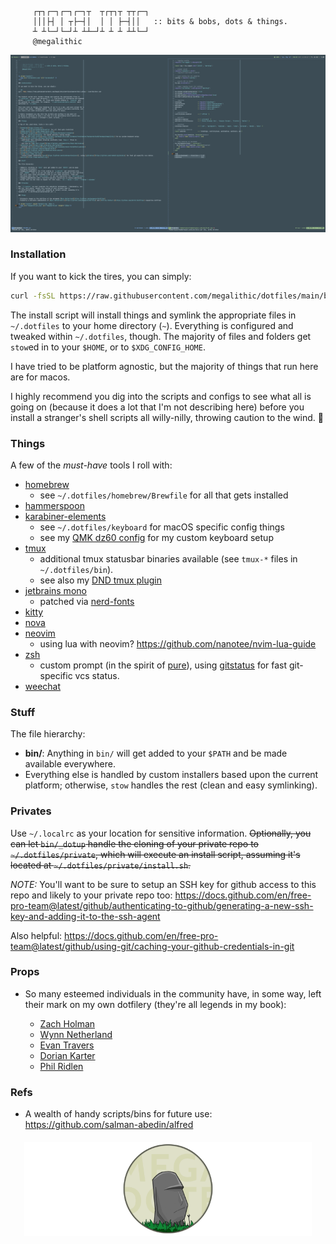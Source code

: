 ```

     ┌┬┐┌─┐┌─┐┌─┐┬  ┬┌┬┐┬ ┬┬┌─┐
     │││├┤ │ ┬├─┤│  │ │ ├─┤││   :: bits & bobs, dots & things.
     ┴ ┴└─┘└─┘┴ ┴┴─┘┴ ┴ ┴ ┴┴└─┘
     @megalithic

```

<p align="center">
  <img src="screenshot.png" alt="screenshot" />
</p>

### Installation

If you want to kick the tires, you can simply:

```sh
curl -fsSL https://raw.githubusercontent.com/megalithic/dotfiles/main/bin/_dotup | /usr/bin/env zsh
```

The install script will install things and symlink the appropriate files in
`~/.dotfiles` to your home directory (`~`). Everything is configured and tweaked
within `~/.dotfiles`, though. The majority of files and folders get `stow`ed in
to your `$HOME`, or to `$XDG_CONFIG_HOME`.

I have tried to be platform agnostic, but the majority of things that run here
are for macos.

I highly recommend you dig into the scripts and configs to see what all
is going on (because it does a lot that I'm not describing here) before you
install a stranger's shell scripts all willy-nilly, throwing caution to the
wind. 🤣

### Things

A few of the _must-have_ tools I roll with:

- [homebrew](https://brew.sh/)
  - see `~/.dotfiles/homebrew/Brewfile` for all that gets installed
- [hammerspoon](https://github.com/megalithic/dotfiles/tree/master/hammerspoon)
- [karabiner-elements](https://github.com/tekezo/Karabiner-Elements)
  - see `~/.dotfiles/keyboard` for macOS specific config things
  - see my [QMK dz60 config](https://github.com/megalithic/qmk_firmware/tree/master/keyboards/dz60/keymaps/megalithic) for my custom keyboard setup
- [tmux](https://github.com/tmux/tmux/wiki)
  - additional tmux statusbar binaries available (see `tmux-*` files in
    `~/.dotfiles/bin`).
  - see also my [DND tmux plugin](https://github.com/megalithic/tmux-dnd-status)
- [jetbrains mono](https://www.jetbrains.com/lp/mono/)
  - patched via [nerd-fonts](https://github.com/ryanoasis/nerd-fonts#font-patcher)
- [kitty](https://github.com/kovidgoyal/kitty)
- [nova](https://github.com/trevordmiller/nova-colors)
- [neovim](https://neovim.io/)
  - using lua with neovim? https://github.com/nanotee/nvim-lua-guide
- [zsh](https://www.zsh.org/)
  - custom prompt (in the spirit of [pure](https://github.com/sindresorhus/pure)), using [gitstatus](https://github.com/romkatv/gitstatus) for fast git-specific vcs status.
- [weechat](https://www.weechat.org/)

### Stuff

The file hierarchy:

- **bin/**: Anything in `bin/` will get added to your `$PATH` and be made
  available everywhere.
- Everything else is handled by custom installers based upon the current
  platform; otherwise, `stow` handles the rest (clean and easy symlinking).

### Privates

Use `~/.localrc` as your location for sensitive information. ~~Optionally, you
can let `bin/_dotup` handle the cloning of your private repo to
`~/.dotfiles/private`, which will execute an install script, assuming it's
located at `~/.dotfiles/private/install.sh`.~~

_NOTE:_ You'll want to be sure to setup an SSH key for github access to this repo and likely to your private repo too: https://docs.github.com/en/free-pro-team@latest/github/authenticating-to-github/generating-a-new-ssh-key-and-adding-it-to-the-ssh-agent

Also helpful: https://docs.github.com/en/free-pro-team@latest/github/using-git/caching-your-github-credentials-in-git

### Props

- So many esteemed individuals in the community have, in some way, left their
  mark on my own dotfilery (they're all legends in my book):

  * [Zach Holman](https://github.com/holman/dotfiles)
  * [Wynn Netherland](https://github.com/pengwynn/dotfiles)
  * [Evan Travers](https://github.com/evantravers/dotfiles)
  * [Dorian Karter](https://github.com/dkarter/dotfiles)
  * [Phil Ridlen](https://github.com/philtr/dotfiles)

### Refs

- A wealth of handy scripts/bins for future use: https://github.com/salman-abedin/alfred

<p align="center" style="margin-top: 20px;">
  <img src="megadotfiles.png" alt="megadotfiles" height="150px"/>
</p>
